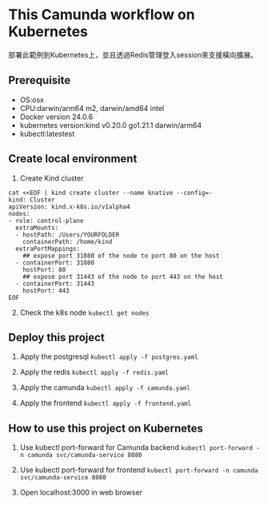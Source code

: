 # This Camunda workflow on Kubernetes

部署此範例到Kubernetes上，並且透過Redis管理登入session來支援橫向擴展。

## Prerequisite

* OS:osx
* CPU:darwin/arm64 m2, darwin/amd64 intel
* Docker version 24.0.6
* kubernetes version:kind v0.20.0 go1.21.1 darwin/arm64
* kubectl:latestest

## Create local environment

1. Create Kind cluster
```
cat <<EOF | kind create cluster --name knative --config=-
kind: Cluster
apiVersion: kind.x-k8s.io/v1alpha4
nodes:
- role: control-plane
  extraMounts:
  - hostPath: /Users/YOURFOLDER
    containerPath: /home/kind
  extraPortMappings:
    ## expose port 31080 of the node to port 80 on the host
  - containerPort: 31080
    hostPort: 80
    ## expose port 31443 of the node to port 443 on the host
  - containerPort: 31443
    hostPort: 443
EOF
```

2. Check the k8s node
`kubectl get nodes`

## Deploy this project

1. Apply the postgresql
`kubectl apply -f postgres.yaml`

2. Apply the redis
`kubectl apply -f redis.yaml`

3. Apply the camunda
`kubectl apply -f camunda.yaml`

4. Apply the frontend
`kubectl apply -f frontend.yaml`

## How to use this project on Kubernetes

1. Use kubectl port-forward for Camunda backend
`kubectl port-forward -n camunda svc/camunda-service 8080`

2. Use kubectl port-forward for frontend
`kubectl port-forward -n camunda svc/camunda-service 8080`

3. Open localhost:3000 in web browser